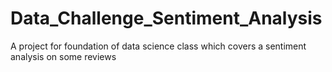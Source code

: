 # Data_Challenge_Sentiment_Analysis
A project for foundation of data science class which covers a sentiment analysis on some reviews
